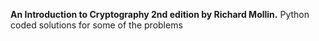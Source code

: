 **An Introduction to Cryptography 2nd edition by Richard Mollin.**
Python coded solutions for some of the problems
